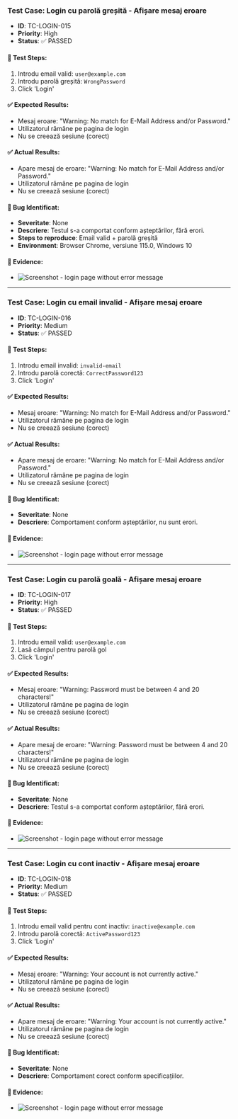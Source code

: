 ### **Test Case: Login cu parolă greșită - Afișare mesaj eroare**

- **ID**: TC-LOGIN-015  
- **Priority**: High  
- **Status**: ✅ PASSED

#### 🧪 **Test Steps**:  
1. Introdu email valid: `user@example.com`  
2. Introdu parolă greșită: `WrongPassword`  
3. Click 'Login'

#### ✅ **Expected Results**:  
- Mesaj eroare: "Warning: No match for E-Mail Address and/or Password."  
- Utilizatorul rămâne pe pagina de login  
- Nu se creează sesiune (corect)

#### ✅ **Actual Results**:  
- Apare mesaj de eroare: "Warning: No match for E-Mail Address and/or Password."  
- Utilizatorul rămâne pe pagina de login  
- Nu se creează sesiune (corect)

#### 🐛 **Bug Identificat**:  
- **Severitate**: None  
- **Descriere**: Testul s-a comportat conform așteptărilor, fără erori.  
- **Steps to reproduce**: Email valid + parolă greșită  
- **Environment**: Browser Chrome, versiune 115.0, Windows 10

#### 📎 **Evidence**:  
- ![Screenshot - login page without error message](https://github.com/andypowered/QA-Web-/blob/main/Lab9/failedpassword.png)

---

### **Test Case: Login cu email invalid - Afișare mesaj eroare**

- **ID**: TC-LOGIN-016  
- **Priority**: Medium  
- **Status**: ✅ PASSED

#### 🧪 **Test Steps**:  
1. Introdu email invalid: `invalid-email`  
2. Introdu parolă corectă: `CorrectPassword123`  
3. Click 'Login'

#### ✅ **Expected Results**:  
- Mesaj eroare: "Warning: No match for E-Mail Address and/or Password."  
- Utilizatorul rămâne pe pagina de login  
- Nu se creează sesiune (corect)

#### ✅ **Actual Results**:  
- Apare mesaj de eroare: "Warning: No match for E-Mail Address and/or Password."  
- Utilizatorul rămâne pe pagina de login  
- Nu se creează sesiune (corect)

#### 🐛 **Bug Identificat**:  
- **Severitate**: None  
- **Descriere**: Comportament conform așteptărilor, nu sunt erori.

#### 📎 **Evidence**:  
- ![Screenshot - login page without error message](https://github.com/andypowered/QA-Web-/blob/main/Lab9/failedpassword.png)

---

### **Test Case: Login cu parolă goală - Afișare mesaj eroare**

- **ID**: TC-LOGIN-017  
- **Priority**: High  
- **Status**: ✅ PASSED

#### 🧪 **Test Steps**:  
1. Introdu email valid: `user@example.com`  
2. Lasă câmpul pentru parolă gol  
3. Click 'Login'

#### ✅ **Expected Results**:  
- Mesaj eroare: "Warning: Password must be between 4 and 20 characters!"  
- Utilizatorul rămâne pe pagina de login  
- Nu se creează sesiune (corect)

#### ✅ **Actual Results**:  
- Apare mesaj de eroare: "Warning: Password must be between 4 and 20 characters!"  
- Utilizatorul rămâne pe pagina de login  
- Nu se creează sesiune (corect)

#### 🐛 **Bug Identificat**:  
- **Severitate**: None  
- **Descriere**: Testul s-a comportat conform așteptărilor, fără erori.

#### 📎 **Evidence**:  
- ![Screenshot - login page without error message](https://github.com/andypowered/QA-Web-/blob/main/Lab9/failedpassword.png)

---

### **Test Case: Login cu cont inactiv - Afișare mesaj eroare**

- **ID**: TC-LOGIN-018  
- **Priority**: Medium  
- **Status**: ✅ PASSED

#### 🧪 **Test Steps**:  
1. Introdu email valid pentru cont inactiv: `inactive@example.com`  
2. Introdu parolă corectă: `ActivePassword123`  
3. Click 'Login'

#### ✅ **Expected Results**:  
- Mesaj eroare: "Warning: Your account is not currently active."  
- Utilizatorul rămâne pe pagina de login  
- Nu se creează sesiune (corect)

#### ✅ **Actual Results**:  
- Apare mesaj de eroare: "Warning: Your account is not currently active."  
- Utilizatorul rămâne pe pagina de login  
- Nu se creează sesiune (corect)

#### 🐛 **Bug Identificat**:  
- **Severitate**: None  
- **Descriere**: Comportament corect conform specificațiilor.

#### 📎 **Evidence**:  
- ![Screenshot - login page without error message](https://github.com/andypowered/QA-Web-/blob/main/Lab9/failedpassword.png)
